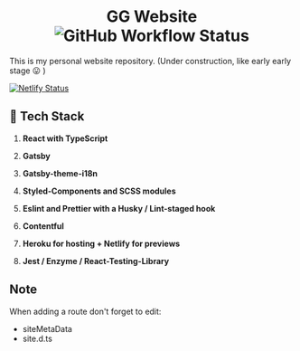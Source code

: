 <h1 align="center">
  GG Website <img alt="GitHub Workflow Status" src="https://img.shields.io/github/workflow/status/ggrassiant/gg-website/GG%20Website%20CI">
</h1> 
This is my personal website repository. (Under construction, like early early stage 😛 )

[![Netlify Status](https://api.netlify.com/api/v1/badges/bf57ef9e-6c7c-4b45-bad6-8b795dd8da5e/deploy-status)](https://sleepy-lewin-3d576a.netlify.app/)

## 🚀 Tech Stack

1.  **React with TypeScript**

1.  **Gatsby**

1.  **Gatsby-theme-i18n**

1.  **Styled-Components and SCSS modules**

1.  **Eslint and Prettier with a Husky / Lint-staged hook**

1.  **Contentful**

1.  **Heroku for hosting + Netlify for previews**

1.  **Jest / Enzyme / React-Testing-Library**

## Note

When adding a route don't forget to edit:

- siteMetaData
- site.d.ts 
